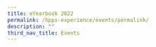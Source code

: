 ```yaml
---
title: eYearbook 2022
permalink: /hpps-experience/events/permalink/
description: ""
third_nav_title: Events
---
```

